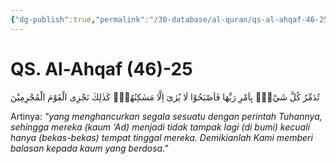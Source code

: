 ```yaml
---
{"dg-publish":true,"permalink":"/30-database/al-quran/qs-al-ahqaf-46-25/"}
---
```



# QS. Al-Ahqaf (46)-25
تُدَمِّرُ كُلَّ شَيْءٍۢ بِاَمْرِ رَبِّهَا فَاَصْبَحُوْا لَا يُرٰىٓ اِلَّا مَسٰكِنُهُمْۗ  كَذٰلِكَ نَجْزِى الْقَوْمَ الْمُجْرِمِيْنَ 

Artinya: *"yang menghancurkan segala sesuatu dengan perintah Tuhannya, sehingga mereka (kaum ‘Ad) menjadi tidak tampak lagi (di bumi) kecuali hanya (bekas-bekas) tempat tinggal mereka. Demikianlah Kami memberi balasan kepada kaum yang berdosa."*
